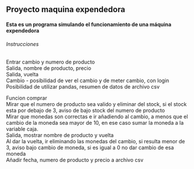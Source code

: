 ## Proyecto maquina expendedora  

#### Esta es un programa simulando el funcionamiento de una máquina expendedora  

###### Instrucciones


Entrar cambio y numero de producto  
Salida, nombre de producto, precio  
Salida, vuelta  
Cambio - posibilidad de ver el cambio y de meter cambio, con login  
Posibilidad de utilizar pandas, resumen de datos de archivo csv  

Funcion comprar  
Mirar que el numero de producto sea valido y eliminar del stock, si el stock esta por debajo de 3,   aviso de bajo stock del numero de producto  
Mirar que monedas son correctas e ir añadiendo al cambio, a menos que el cambio de la moneda sea mayor de 10, en ese caso sumar la moneda a la variable caja.  
Salida, mostrar nombre de producto y vuelta  
Al dar la vuelta, ir eliminando las monedas del cambio, si resulta menor de 3, aviso bajo cambio de moneda, si es igual a 0 no dar cambio de esa moneda  
Añadir fecha, numero de producto y precio a archivo csv  
